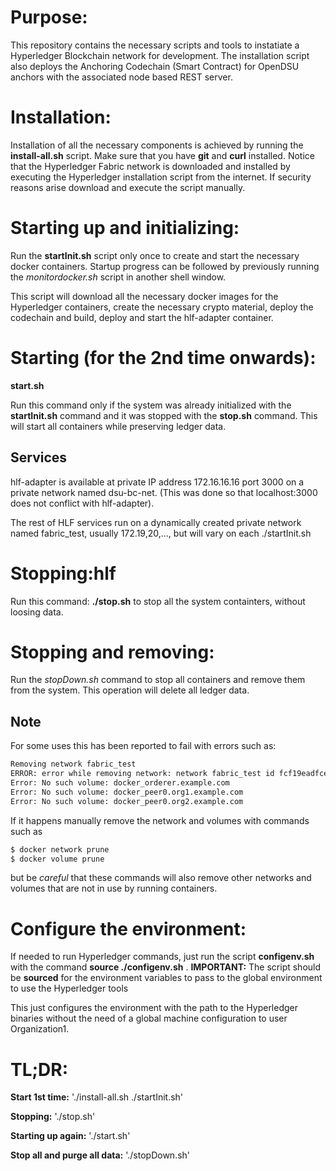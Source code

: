 ﻿# Purpose:

This repository contains the necessary scripts and tools to instatiate a Hyperledger Blockchain network for development.
The installation script also deploys the Anchoring Codechain (Smart Contract) for OpenDSU anchors with the associated node based REST server.

# Installation:

Installation of all the necessary components is achieved by running the **install-all.sh** script. Make sure that you have **git** and **curl** installed.
Notice that the Hyperledger Fabric network is downloaded and installed by executing the Hyperledger installation script from the internet. If security reasons arise download and execute the script manually.

# Starting up and initializing:

Run the **startInit.sh** script only once to create and start the necessary docker containers.
Startup progress can be followed by previously running the *monitordocker.sh* script in another shell window.

This script will download all the necessary docker images for the Hyperledger containers, create the necessary crypto material, deploy the codechain and build, deploy and start the hlf-adapter container.

# Starting (for the 2nd time onwards):

**start.sh**

Run this command only if the system was already initialized with the **startInit.sh** command and it was stopped with the **stop.sh** command. This will start all containers while preserving ledger data.

## Services

hlf-adapter is available at private IP address 172.16.16.16 port 3000 on a private network named dsu-bc-net. (This was done so that localhost:3000 does not conflict with hlf-adapter).

The rest of HLF services run on a dynamically created private network named fabric_test, usually 172.19,20,..., but will vary on each ./startInit.sh

# Stopping:hlf

Run this command: **./stop.sh** to stop all the system containters, without loosing data.

# Stopping and removing:

Run the *stopDown.sh* command to stop all containers and remove them from the system. This operation will delete all ledger data.

## Note

For some uses this has been reported to fail with errors such as:
```txt
Removing network fabric_test
ERROR: error while removing network: network fabric_test id fcf19eadfcea1635308b69394e3eea32dbf42171c9abb48948a2b386c4325030 has active endpoints
Error: No such volume: docker_orderer.example.com
Error: No such volume: docker_peer0.org1.example.com
Error: No such volume: docker_peer0.org2.example.com
```

If it happens manually remove the network and volumes with commands such as 
```sh
$ docker network prune
$ docker volume prune
```
but be *careful* that these commands will also remove other networks
and volumes that are not in use by running containers.

# Configure the environment:

If needed to run Hyperledger commands, just run the script **configenv.sh** with the command **source ./configenv.sh** . **IMPORTANT:** The script should be **sourced** for the environment variables to pass to the global environment to use the Hyperledger tools

This just configures the environment with the path to the Hyperledger binaries without the need of a global machine configuration to user Organization1.

# TL;DR:

**Start 1st time:**
 './install-all.sh
./startInit.sh'

**Stopping:**
 './stop.sh'

**Starting up again:**
 './start.sh'

**Stop all and purge all data:**
 './stopDown.sh'
